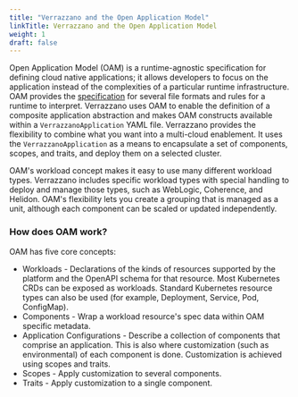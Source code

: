 ```yaml
---
title: "Verrazzano and the Open Application Model"
linkTitle: Verrazzano and the Open Application Model
weight: 1
draft: false
---
```


Open Application Model (OAM) is a runtime-agnostic specification for defining cloud native applications; it allows developers to focus on the application instead of the complexities of a particular runtime infrastructure.  OAM provides the [specification](https://github.com/oam-dev/spec) for several file formats and rules for a runtime to interpret.  Verrazzano uses OAM to enable the definition of a composite application abstraction and makes OAM constructs available within a `VerrazzanoApplication` YAML file.  Verrazzano provides the flexibility to combine what you want into a multi-cloud enablement. It uses the `VerrazzanoApplication` as a means to encapsulate a set of components, scopes, and traits, and deploy them on a selected cluster.

OAM's workload concept makes it easy to use many different workload types.  Verrazzano includes specific workload types with special handling to deploy and manage those types, such as WebLogic, Coherence, and Helidon.  OAM's flexibility lets you create a grouping that is managed as a unit, although each component can be scaled or updated independently.

### How does OAM work?
OAM has five core concepts:

- Workloads - Declarations of the kinds of resources supported by the platform and the OpenAPI schema for that resource.  Most Kubernetes CRDs can be exposed as workloads.  Standard Kubernetes resource types can also be used
  (for example, Deployment, Service, Pod, ConfigMap).
- Components - Wrap a workload resource's spec data within OAM specific metadata.  
- Application Configurations - Describe a collection of components that comprise an application.  This is also where customization (such as environmental) of each component is done.  Customization is achieved using scopes and traits.
- Scopes - Apply customization to several components.  
- Traits - Apply customization to a single component.
